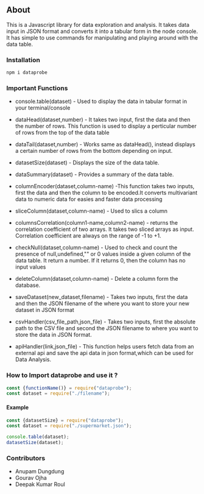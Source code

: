 ## About 

This is a Javascript library for data exploration and analysis.
It takes data input in JSON format and converts it into a tabular form
in the node console. It has simple to use commands for manipulating and 
playing around with the data table.

### Installation

```javascript
npm i dataprobe
```
### Important Functions

* console.table(dataset) - Used to display the data in tabular format in your terminal/console

* dataHead(dataset,number) - It takes two input, first the data and then the number of rows.
This function is used to display a perticular number of rows from the top of the data table

* dataTail(dataset,number) - Works same as dataHead(), instead displays a certain number of 
rows from the bottom depending on input.

* datasetSize(dataset) - Displays the size of the data table. 

* dataSummary(dataset) - Provides a summary of the data table.

* columnEncoder(dataset,column-name) -This function takes two inputs, first the data and
then the column to be encoded.It converts multivariant data to numeric data for easies and faster 
data processing

* sliceColumn(dataset,column-name) - Used to slics a column

* columnsCorrelation(column1-name,column2-name) - returns the correlation coefficient of two arrays. It takes two sliced arrays as input. Correlation coefficient are always on the range of 
-1 to +1. 

* checkNull(dataset,column-name) - Used to check and count the presence of null,undefined,"" or 0 values inside a given column of the data table. It return a number. If it returns 0, then the column has no input values

* deleteColumn(dataset,column-name) - Delete a column form the database.

* saveDataset(new_dataset,filename) - Takes two inputs, first the data and then the JSON filename of the where you want to store your new dataset in JSON format

* csvHandler(csv_file_path,json_file) - Takes two inputs, first the absolute path to the CSV file and second the JSON filename to where you want to store the data in JSON format.

* apiHandler(link,json_file) - This function helps users fetch data from an external api and save the api data in json format,which can be used for Data Analysis.

### How to Import dataprobe and use it ?

```javascript
const {functionName()} = require("dataprobe");
const dataset = require("./filename");
```
#### Example
```javascript
const {datasetSize} = require("dataprobe");
const dataset = require("./supermarket.json");

console.table(dataset);
datasetSize(dataset);
```

### Contributors

* Anupam Dungdung
* Gourav Ojha
* Deepak Kumar Roul
